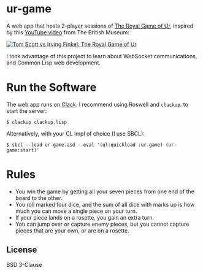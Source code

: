 # ur-game

A web app that hosts 2-player sessions of [The Royal
Game of Ur](https://en.wikipedia.org/wiki/Royal_Game_of_Ur), inspired
by this [YouTube video](https://www.youtube.com/watch?v=WZskjLq040I)
from The British Museum:

[![Tom Scott vs Irving Finkel: The Royal Game of
Ur](https://img.youtube.com/vi/WZskjLq040I/0.jpg)](https://youtu.be/WZskjLq040I
"Tom Scott vs Irving Finkel: The Royal Game of Ur")

I took advantage of this project to learn about WebSocket communications, and
Common Lisp web development.

# Run the Software

The web app runs on [Clack](https://github.com/fukamachi/clack). I recommend
using Roswell and `clackup`. to start the server:

    $ clackup clackup.lisp

Alternatively, with your CL impl of choice (I use SBCL):

    $ sbcl --load ur-game.asd --eval '(ql:quickload :ur-game) (ur-game:start)'

# Rules

* You win the game by getting all your seven pieces from one end of
  the board to the other.
* You roll marked four dice, and the sum of all dice with marks up is
  how much you can move a single piece on your turn.
* If your piece lands on a rosette, you gain an extra turn.
* You can jump over or capture enemy pieces, but you cannot capture
  pieces that are your own, or are on a rosette.


## License

BSD 3-Clause
